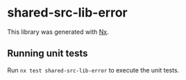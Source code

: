 # shared-src-lib-error

This library was generated with [Nx](https://nx.dev).

## Running unit tests

Run `nx test shared-src-lib-error` to execute the unit tests.
